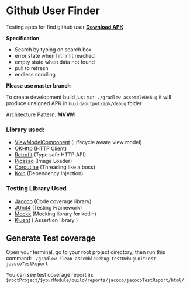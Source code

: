 # Github User Finder

Testing apps for find github user
[**Download APK**](https://drive.google.com/open?id=1AxpPZ3N42F9_sCBTFBIEl5b_t-T4Ly88)

**Specification**
- Search by typing on search box
- error state when hit limit reached
- empty state when data not found
- pull to refresh
- endless scrolling

**Please use master branch**

To create development build just run:
`./gradlew assembleDebug`
it will produce unsigned APK in `build/output/apk/debug` folder

Architecture Pattern: **MVVM**

### Library used:
* [ViewModelComponent](https://developer.android.com/topic/libraries/architecture/viewmodel) (Lifecycle aware view model)
* [OKHttp](https://github.com/square/okhttp) (HTTP Client)
* [Retrofit](https://github.com/square/retrofit) (Type safe HTTP API)
* [Picasso](https://github.com/square/picasso) (Image Loader)
* [Coroutine](https://developer.android.com/kotlin/coroutines) (Threading like a boss)
* [Koin](https://insert-koin.io/) (Dependency Injection)

### Testing Library Used
* [Jacoco](https://www.jacoco.org/) (Code coverage library)
* [JUnit4](https://github.com/junit-team/junit4) (Testing Framework)
* [Mockk](https://github.com/mockk/mockk) (Mocking library for kotlin)
* [Kluent](https://github.com/MarkusAmshove/Kluent) ( Assertion library )


## Generate Test coverage
Open your terminal, go to your root project directory, then run this command:
`./gradlew clean assembleDebug testDebugUnitTest jacocoTestReport`

You can see test coverage report in:
`$rootProject/$yourModule/build/reports/jacoco/jacocoTestReport/html/`

